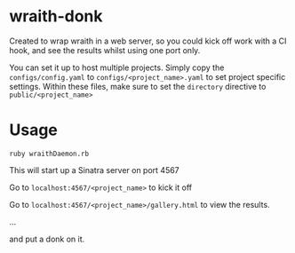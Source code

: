wraith-donk
============

Created to wrap wraith in a web server, so you could kick off work with a CI hook, and see the results whilst using one port only.

You can set it up to host multiple projects.
Simply copy the ```configs/config.yaml``` to ```configs/<project_name>.yaml``` to set project specific settings.
Within these files, make sure to set the ```directory``` directive to ```public/<project_name>```


Usage
=====

```ruby wraithDaemon.rb```

This will start up a Sinatra server on port 4567

Go to ```localhost:4567/<project_name>``` to kick it off


Go to ```localhost:4567/<project_name>/gallery.html``` to view the results.




...

and put a donk on it.
